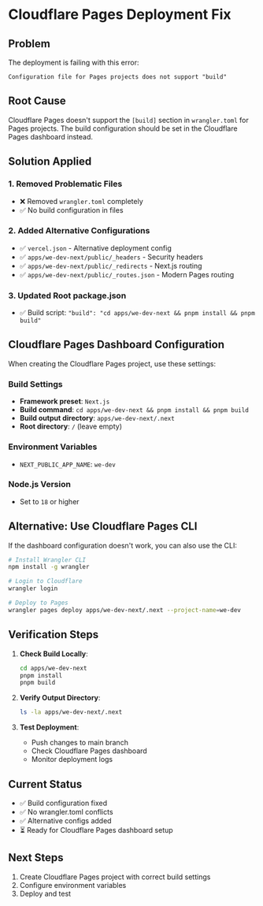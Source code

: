 # Cloudflare Pages Deployment Fix

## Problem
The deployment is failing with this error:
```
Configuration file for Pages projects does not support "build"
```

## Root Cause
Cloudflare Pages doesn't support the `[build]` section in `wrangler.toml` for Pages projects. The build configuration should be set in the Cloudflare Pages dashboard instead.

## Solution Applied

### 1. Removed Problematic Files
- ❌ Removed `wrangler.toml` completely
- ✅ No build configuration in files

### 2. Added Alternative Configurations
- ✅ `vercel.json` - Alternative deployment config
- ✅ `apps/we-dev-next/public/_headers` - Security headers
- ✅ `apps/we-dev-next/public/_redirects` - Next.js routing
- ✅ `apps/we-dev-next/public/_routes.json` - Modern Pages routing

### 3. Updated Root package.json
- ✅ Build script: `"build": "cd apps/we-dev-next && pnpm install && pnpm build"`

## Cloudflare Pages Dashboard Configuration

When creating the Cloudflare Pages project, use these settings:

### Build Settings
- **Framework preset**: `Next.js`
- **Build command**: `cd apps/we-dev-next && pnpm install && pnpm build`
- **Build output directory**: `apps/we-dev-next/.next`
- **Root directory**: `/` (leave empty)

### Environment Variables
- `NEXT_PUBLIC_APP_NAME`: `we-dev`

### Node.js Version
- Set to `18` or higher

## Alternative: Use Cloudflare Pages CLI

If the dashboard configuration doesn't work, you can also use the CLI:

```bash
# Install Wrangler CLI
npm install -g wrangler

# Login to Cloudflare
wrangler login

# Deploy to Pages
wrangler pages deploy apps/we-dev-next/.next --project-name=we-dev
```

## Verification Steps

1. **Check Build Locally**:
   ```bash
   cd apps/we-dev-next
   pnpm install
   pnpm build
   ```

2. **Verify Output Directory**:
   ```bash
   ls -la apps/we-dev-next/.next
   ```

3. **Test Deployment**:
   - Push changes to main branch
   - Check Cloudflare Pages dashboard
   - Monitor deployment logs

## Current Status
- ✅ Build configuration fixed
- ✅ No wrangler.toml conflicts
- ✅ Alternative configs added
- ⏳ Ready for Cloudflare Pages dashboard setup

## Next Steps
1. Create Cloudflare Pages project with correct build settings
2. Configure environment variables
3. Deploy and test
